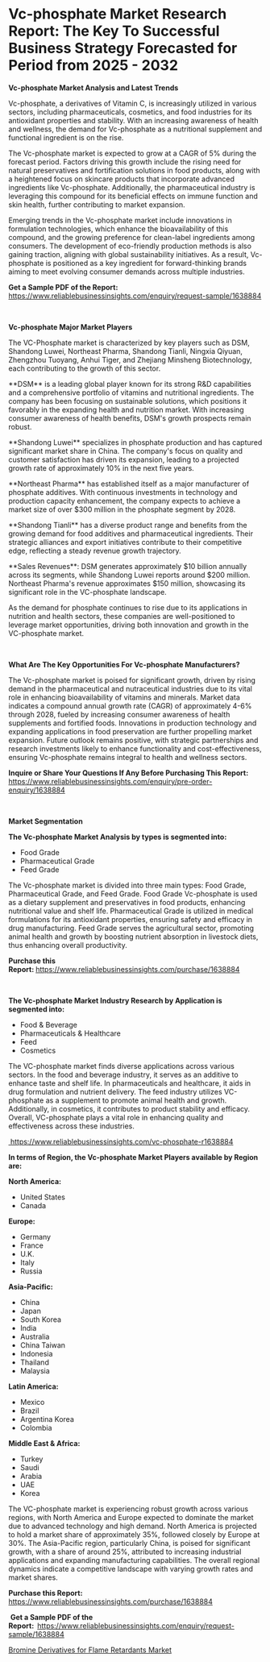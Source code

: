 <p><h1>Vc-phosphate Market Research Report: The Key To Successful Business Strategy Forecasted for Period from 2025 - 2032</h1></p><p><strong>Vc-phosphate Market Analysis and Latest Trends</strong></p>
<p><p>Vc-phosphate, a derivatives of Vitamin C, is increasingly utilized in various sectors, including pharmaceuticals, cosmetics, and food industries for its antioxidant properties and stability. With an increasing awareness of health and wellness, the demand for Vc-phosphate as a nutritional supplement and functional ingredient is on the rise.</p><p>The Vc-phosphate market is expected to grow at a CAGR of 5% during the forecast period. Factors driving this growth include the rising need for natural preservatives and fortification solutions in food products, along with a heightened focus on skincare products that incorporate advanced ingredients like Vc-phosphate. Additionally, the pharmaceutical industry is leveraging this compound for its beneficial effects on immune function and skin health, further contributing to market expansion.</p><p>Emerging trends in the Vc-phosphate market include innovations in formulation technologies, which enhance the bioavailability of this compound, and the growing preference for clean-label ingredients among consumers. The development of eco-friendly production methods is also gaining traction, aligning with global sustainability initiatives. As a result, Vc-phosphate is positioned as a key ingredient for forward-thinking brands aiming to meet evolving consumer demands across multiple industries.</p></p>
<p><strong>Get a Sample PDF of the Report:&nbsp;</strong> <a href="https://www.reliablebusinessinsights.com/enquiry/request-sample/1638884?utm_campaign=1558&utm_medium=2&utm_source=Github&utm_content=ia&utm_term=01022025&utm_id=vc-phosphate">https://www.reliablebusinessinsights.com/enquiry/request-sample/1638884</a></p>
<p>&nbsp;</p>
<p><strong>Vc-phosphate Major Market Players</strong></p>
<p><p>The VC-Phosphate market is characterized by key players such as DSM, Shandong Luwei, Northeast Pharma, Shandong Tianli, Ningxia Qiyuan, Zhengzhou Tuoyang, Anhui Tiger, and Zhejiang Minsheng Biotechnology, each contributing to the growth of this sector.</p><p>**DSM** is a leading global player known for its strong R&D capabilities and a comprehensive portfolio of vitamins and nutritional ingredients. The company has been focusing on sustainable solutions, which positions it favorably in the expanding health and nutrition market. With increasing consumer awareness of health benefits, DSM's growth prospects remain robust.</p><p>**Shandong Luwei** specializes in phosphate production and has captured significant market share in China. The company's focus on quality and customer satisfaction has driven its expansion, leading to a projected growth rate of approximately 10% in the next five years.</p><p>**Northeast Pharma** has established itself as a major manufacturer of phosphate additives. With continuous investments in technology and production capacity enhancement, the company expects to achieve a market size of over $300 million in the phosphate segment by 2028.</p><p>**Shandong Tianli** has a diverse product range and benefits from the growing demand for food additives and pharmaceutical ingredients. Their strategic alliances and export initiatives contribute to their competitive edge, reflecting a steady revenue growth trajectory.</p><p>**Sales Revenues**: DSM generates approximately $10 billion annually across its segments, while Shandong Luwei reports around $200 million. Northeast Pharma's revenue approximates $150 million, showcasing its significant role in the VC-phosphate landscape.</p><p>As the demand for phosphate continues to rise due to its applications in nutrition and health sectors, these companies are well-positioned to leverage market opportunities, driving both innovation and growth in the VC-phosphate market.</p></p>
<p>&nbsp;</p>
<p><strong>What Are The Key Opportunities For Vc-phosphate Manufacturers?</strong></p>
<p><p>The Vc-phosphate market is poised for significant growth, driven by rising demand in the pharmaceutical and nutraceutical industries due to its vital role in enhancing bioavailability of vitamins and minerals. Market data indicates a compound annual growth rate (CAGR) of approximately 4-6% through 2028, fueled by increasing consumer awareness of health supplements and fortified foods. Innovations in production technology and expanding applications in food preservation are further propelling market expansion. Future outlook remains positive, with strategic partnerships and research investments likely to enhance functionality and cost-effectiveness, ensuring Vc-phosphate remains integral to health and wellness sectors.</p></p>
<p><strong>Inquire or Share Your Questions If Any Before Purchasing This Report:</strong> <a href="https://www.reliablebusinessinsights.com/enquiry/pre-order-enquiry/1638884?utm_campaign=1558&utm_medium=2&utm_source=Github&utm_content=ia&utm_term=01022025&utm_id=vc-phosphate">https://www.reliablebusinessinsights.com/enquiry/pre-order-enquiry/1638884</a></p>
<p>&nbsp;</p>
<p><strong>Market Segmentation</strong></p>
<p><strong>The Vc-phosphate Market Analysis by types is segmented into:</strong></p>
<p><ul><li>Food Grade</li><li>Pharmaceutical Grade</li><li>Feed Grade</li></ul></p>
<p><p>The Vc-phosphate market is divided into three main types: Food Grade, Pharmaceutical Grade, and Feed Grade. Food Grade Vc-phosphate is used as a dietary supplement and preservatives in food products, enhancing nutritional value and shelf life. Pharmaceutical Grade is utilized in medical formulations for its antioxidant properties, ensuring safety and efficacy in drug manufacturing. Feed Grade serves the agricultural sector, promoting animal health and growth by boosting nutrient absorption in livestock diets, thus enhancing overall productivity.</p></p>
<p><strong>Purchase this Report:&nbsp;</strong><a href="https://www.reliablebusinessinsights.com/purchase/1638884?utm_campaign=1558&utm_medium=2&utm_source=Github&utm_content=ia&utm_term=01022025&utm_id=vc-phosphate">https://www.reliablebusinessinsights.com/purchase/1638884</a></p>
<p>&nbsp;</p>
<p><strong>The Vc-phosphate Market Industry Research by Application is segmented into:</strong></p>
<p><ul><li>Food & Beverage</li><li>Pharmaceuticals & Healthcare</li><li>Feed</li><li>Cosmetics</li></ul></p>
<p><p>The VC-phosphate market finds diverse applications across various sectors. In the food and beverage industry, it serves as an additive to enhance taste and shelf life. In pharmaceuticals and healthcare, it aids in drug formulation and nutrient delivery. The feed industry utilizes VC-phosphate as a supplement to promote animal health and growth. Additionally, in cosmetics, it contributes to product stability and efficacy. Overall, VC-phosphate plays a vital role in enhancing quality and effectiveness across these industries.</p></p>
<p><a href="https://www.reliablebusinessinsights.com/vc-phosphate-r1638884?utm_campaign=1558&utm_medium=2&utm_source=Github&utm_content=ia&utm_term=01022025&utm_id=vc-phosphate">&nbsp;https://www.reliablebusinessinsights.com/vc-phosphate-r1638884</a></p>
<p><strong>In terms of Region, the Vc-phosphate Market Players available by Region are:</strong></p>
<p>
    <p> <strong> North America: </strong>
        <ul>
            <li>United States</li>
            <li>Canada</li>
        </ul>
        </p> 
    <p> <strong> Europe: </strong>
        <ul>
            <li>Germany</li>
            <li>France</li>
            <li>U.K.</li>
            <li>Italy</li>
            <li>Russia</li>
        </ul>
        </p> 
    <p> <strong> Asia-Pacific: </strong>
        <ul>
            <li>China</li>
            <li>Japan</li>
            <li>South Korea</li>
            <li>India</li>
            <li>Australia</li>
            <li>China Taiwan</li>
            <li>Indonesia</li>
            <li>Thailand</li>
            <li>Malaysia</li>
        </ul>
        </p> 
    <p> <strong> Latin America: </strong>
        <ul>
            <li>Mexico</li>
            <li>Brazil</li>
            <li>Argentina Korea</li>
            <li>Colombia</li>
        </ul>
        </p> 
    <p> <strong> Middle East & Africa: </strong>
        <ul>
            <li>Turkey</li>
            <li>Saudi</li>
            <li>Arabia</li>
            <li>UAE</li>
            <li>Korea</li>
        </ul>
    </p>
    </p>
<p><p>The VC-phosphate market is experiencing robust growth across various regions, with North America and Europe expected to dominate the market due to advanced technology and high demand. North America is projected to hold a market share of approximately 35%, followed closely by Europe at 30%. The Asia-Pacific region, particularly China, is poised for significant growth, with a share of around 25%, attributed to increasing industrial applications and expanding manufacturing capabilities. The overall regional dynamics indicate a competitive landscape with varying growth rates and market shares.</p></p>
<p><strong>Purchase this Report: </strong><a href="https://www.reliablebusinessinsights.com/purchase/1638884?utm_campaign=1558&utm_medium=2&utm_source=Github&utm_content=ia&utm_term=01022025&utm_id=vc-phosphate">https://www.reliablebusinessinsights.com/purchase/1638884</a></p>
<p>&nbsp;<strong>Get a Sample PDF of the Report:&nbsp;&nbsp;</strong><a href="https://www.reliablebusinessinsights.com/enquiry/request-sample/1638884?utm_campaign=1558&utm_medium=2&utm_source=Github&utm_content=ia&utm_term=01022025&utm_id=vc-phosphate">https://www.reliablebusinessinsights.com/enquiry/request-sample/1638884</a></p>
<p><strong></strong></p>
<p><p><a href="https://github.com/willjis/Market-Research-Report-List-1/blob/main/bromine-derivatives-for-flame-retardants-market.md?utm_campaign=1558&utm_medium=2&utm_source=Github&utm_content=ia&utm_term=01022025&utm_id=vc-phosphate">Bromine Derivatives for Flame Retardants Market</a></p></p>